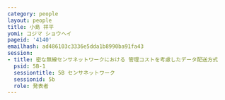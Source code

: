 ```yaml
---
category: people
layout: people
title: 小島 祥平
yomi: コジマ ショウヘイ
pageid: '4140'
emailhash: ad486103c3336e5dda1b8990ba91fa43
session:
- title: 密な無線センサネットワークにおける 管理コストを考慮したデータ配送方式
  psid: 5B-1
  sessiontitle: 5B センサネットワーク
  sessionid: 5b
  role: 発表者
---
```

